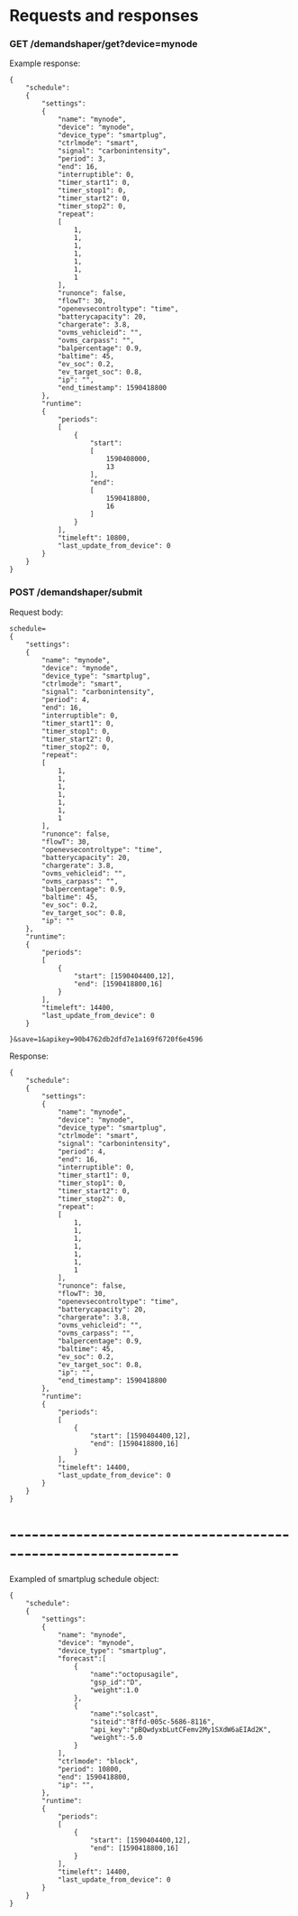 # Requests and responses

### GET /demandshaper/get?device=mynode

Example response:

    {
        "schedule":
        {
            "settings":
            {
                "name": "mynode",
                "device": "mynode",
                "device_type": "smartplug",
                "ctrlmode": "smart",
                "signal": "carbonintensity",
                "period": 3,
                "end": 16,
                "interruptible": 0,
                "timer_start1": 0,
                "timer_stop1": 0,
                "timer_start2": 0,
                "timer_stop2": 0,
                "repeat":
                [
                    1,
                    1,
                    1,
                    1,
                    1,
                    1,
                    1
                ],
                "runonce": false,
                "flowT": 30,
                "openevsecontroltype": "time",
                "batterycapacity": 20,
                "chargerate": 3.8,
                "ovms_vehicleid": "",
                "ovms_carpass": "",
                "balpercentage": 0.9,
                "baltime": 45,
                "ev_soc": 0.2,
                "ev_target_soc": 0.8,
                "ip": "",
                "end_timestamp": 1590418800
            },
            "runtime":
            {
                "periods":
                [
                    {
                        "start":
                        [
                            1590408000,
                            13
                        ],
                        "end":
                        [
                            1590418800,
                            16
                        ]
                    }
                ],
                "timeleft": 10800,
                "last_update_from_device": 0
            }
        }
    }

### POST /demandshaper/submit

Request body:

    schedule=
    {
        "settings":
        {
            "name": "mynode",
            "device": "mynode",
            "device_type": "smartplug",
            "ctrlmode": "smart",
            "signal": "carbonintensity",
            "period": 4,
            "end": 16,
            "interruptible": 0,
            "timer_start1": 0,
            "timer_stop1": 0,
            "timer_start2": 0,
            "timer_stop2": 0,
            "repeat":
            [
                1,
                1,
                1,
                1,
                1,
                1,
                1
            ],
            "runonce": false,
            "flowT": 30,
            "openevsecontroltype": "time",
            "batterycapacity": 20,
            "chargerate": 3.8,
            "ovms_vehicleid": "",
            "ovms_carpass": "",
            "balpercentage": 0.9,
            "baltime": 45,
            "ev_soc": 0.2,
            "ev_target_soc": 0.8,
            "ip": ""
        },
        "runtime":
        {
            "periods":
            [
                {
                    "start": [1590404400,12],
                    "end": [1590418800,16]
                }
            ],
            "timeleft": 14400,
            "last_update_from_device": 0
        }
        
    }&save=1&apikey=90b4762db2dfd7e1a169f6720f6e4596

Response:

    {
        "schedule":
        {
            "settings":
            {
                "name": "mynode",
                "device": "mynode",
                "device_type": "smartplug",
                "ctrlmode": "smart",
                "signal": "carbonintensity",
                "period": 4,
                "end": 16,
                "interruptible": 0,
                "timer_start1": 0,
                "timer_stop1": 0,
                "timer_start2": 0,
                "timer_stop2": 0,
                "repeat":
                [
                    1,
                    1,
                    1,
                    1,
                    1,
                    1,
                    1
                ],
                "runonce": false,
                "flowT": 30,
                "openevsecontroltype": "time",
                "batterycapacity": 20,
                "chargerate": 3.8,
                "ovms_vehicleid": "",
                "ovms_carpass": "",
                "balpercentage": 0.9,
                "baltime": 45,
                "ev_soc": 0.2,
                "ev_target_soc": 0.8,
                "ip": "",
                "end_timestamp": 1590418800
            },
            "runtime":
            {
                "periods":
                [
                    {
                        "start": [1590404400,12],
                        "end": [1590418800,16]
                    }
                ],
                "timeleft": 14400,
                "last_update_from_device": 0
            }
        }
    }
    
    
# -------------------------------------------------------------

Exampled of smartplug schedule object:

    {
        "schedule":
        {
            "settings":
            {
                "name": "mynode",
                "device": "mynode",
                "device_type": "smartplug",
                "forecast":[
                    {
                        "name":"octopusagile", 
                        "gsp_id":"D", 
                        "weight":1.0
                    },
                    {
                        "name":"solcast", 
                        "siteid":"8ffd-005c-5686-8116", 
                        "api_key":"pBQwdyxbLutCFemv2My1SXdW6aEIAd2K", 
                        "weight":-5.0
                    }
                ],
                "ctrlmode": "block",
                "period": 10800,
                "end": 1590418800,
                "ip": "",
            },
            "runtime":
            {
                "periods":
                [
                    {
                        "start": [1590404400,12],
                        "end": [1590418800,16]
                    }
                ],
                "timeleft": 14400,
                "last_update_from_device": 0
            }
        }
    }
